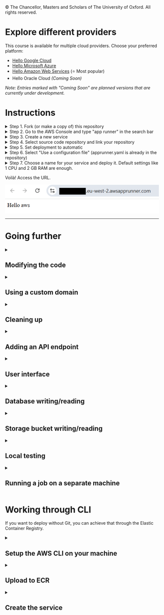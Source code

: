 © The Chancellor, Masters and Scholars of The University of Oxford. All rights reserved.

# Explore different providers

This course is available for multiple cloud providers. Choose your preferred platform:

- [Hello Google Cloud](https://github.com/Oxford-Research-Cloud-Competency-Centre/Hello-gcloud)
- [Hello Microsoft Azure](https://github.com/Oxford-Research-Cloud-Competency-Centre/Hello-mazure)
- [Hello Amazon Web Services](https://github.com/Oxford-Research-Cloud-Competency-Centre/Hello-aws) (⭐ Most popular)
- Hello Oracle Cloud *(Coming Soon)*

*Note: Entries marked with "Coming Soon" are planned versions that are currently under development.*

# Instructions

<details>
<summary>Step 1. Fork (or make a copy of) this repository</summary>

![Step 2](README_images/download.png)

***
</details>
<details>
<summary>Step 2. Go to the AWS Console and type "app runner" in the search bar</summary>

![Step 2](README_images/img1.png)

***
</details>
<details>
<summary>Step 3. Create a new service</summary>

![Step 3](README_images/img2.png)

***
</details>
<details>
<summary>Step 4. Select source code repository and link your repository</summary>

![Step 4](README_images/img3.png)

***
</details>
<details>
<summary>Step 5. Set deployment to automatic</summary>

![Step 5](README_images/img4.png)

***
</details>
<details>
<summary>Step 6. Select "Use a configuration file" (apprunner.yaml is already in the repository)</summary>

![Step 6](README_images/img5.png)

***
</details>

<details>
<summary>Step 7. Choose a name for your service and deploy it. Default settings like 1 CPU and 2 GB RAM are enough.</summary>

![Step 7](README_images/img6.png)

***
</details>

Voilà! Access the URL.

![Voilà](README_images/img7.png)

***

# Going further

<details>
<summary><h2>Modifying the code</h2></summary>

You can commit some changes to your repository and watch how the service is updated automatically.

![Updating a service](README_images/update.png)

</details>

<details>
<summary><h2>Using a custom domain</h2></summary>

<details>
<summary>Step 1. If you want to use a custom domain (like hello.com), just click "Link domain".</summary>

![Linking the domain](README_images/link_domain.png)

***
</details>
<details>
<summary>Step 2. If you are using Route 53, then AWS should create the record for you. You don't need to do this step but you might need to delete the records manually when you remove the service.</summary>


![The DNS record](README_images/domain_routing.png)

***
</details>
Voilà! 

![Voilà](README_images/domain.png)

</details>

<details>
<summary><h2>Cleaning up</h2></summary>

Don't forget to delete your service when you are no longer using it. You can always redeploy later.

![Deleting a service](README_images/delete.png)

</details>

<details>
<summary><h2>Adding an API endpoint</h2></summary>

Add the following code in app.py

```	
@app.route("/hello_api")
def hello_api():
    return {
		"name": "Wrinkle Five Star",
		"species": "Duck",
		"breed": "American Pekin",
		"hatching_date": "2020-09-09",
		"sex": "Male"
    }
```

Then test your endpoint

![API endpoint](README_images/hello_api.png)

</details>

<details>
<summary><h2>User interface</h2></summary>

Missing content

</details>

<details>
<summary><h2>Database writing/reading</h2></summary>

<details>
<summary>Go to the AWS Console and type "RDS" in the search bar</summary>
Missing content
</details>

</details>

<details>
<summary><h2>Storage bucket writing/reading</h2></summary>

<details>
<summary>Go to the AWS Console and type "S3" in the search bar</summary>
Missing content
</details>

</details>

<details>
<summary><h2>Local testing</h2></summary>

After a while, it's not fun anymore to wait for deployment. You want to test your changes before. 

<details>
<summary>Step 1. Install git and clone the repository on your local machine</summary>

```	
	git clone {repository_link}
```

***
</details>
<details>
<summary>Step 2. Install Python</summary>

```	
https://www.python.org/downloads/
```

***
</details>
<details>
<summary>Step 3. Install dependencies</summary>

```	
	 py -m pip install flask
```

***
</details>
<details>
<summary>Step 4. Run flask</summary>

```	
	 py -m flask run
```

Open localhost:5000 in your browser.  

***
</details>

![Local testing](README_images/local_testing.png)

</details>

<details>
<summary><h2>Running a job on a separate machine</h2></summary>

This web server is not powerful enough to handle sophisticated tasks. What if GPUs are needed for a heavy workflow? Then you need the ability to create machines dynamically and control them remotely (Infrastructure as Code). 

<details>
<summary>Install dependencies</summary>
Missing content
</details>

</details>

# Working through CLI 

If you want to deploy without Git, you can achieve that through the Elastic Container Registry. 

<details>
<summary><h2>Setup the AWS CLI on your machine </h2></summary>

<details>
<summary>Step 1. Install it</summary>

https://docs.aws.amazon.com/cli/latest/userguide/getting-started-install.html

***
</details>

<details>
<summary>Step 2. Go to security credentials </summary>

![Security credentials](README_images/security_credentials.png)

***
</details>

<details>
<summary>Step 3. Create an access key </summary>

![Access key](README_images/create_access_key.png)

![Access key](README_images/access_key.png)

***
</details>

<details>
<summary>Step 4. aws configure </summary>

![Access key](README_images/aws_configure.png)

***
</details>
</details>


<details>
<summary><h2>Upload to ECR</h2></summary>

<details>
<summary>Step 1. Make sure docker is installed </summary>

***
</details>

<details>
<summary>Step 2. Run script upload_ecr_image.py </summary>

![Access key](README_images/upload_ecr_image.png)

***
</details>

<details>
<summary>Step 3. Deploy with ECR</summary>

![Access key](README_images/deploy_with_ecr.png)

***
</details>

</details>


<details>
<summary><h2>Create the service</h2></summary>

Missing content

</details>




